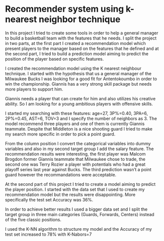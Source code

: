 # Recommender system using k-nearest neighbor technique

In this project I tried to create some tools in order to help a general manager to build a basketball team with the features that he needs. I split the project in two parts, at the first part I created a recommendation model which present players to the manager based on the features that he defined  and at the second part, I tried to build a prediction model aiming to predict the position of the player based on specific features.

I created the recommendation model using the K nearest neighbour technique. I started with the hypothesis that us a general manager of the Milwaukee Bucks I was looking for a good fit for Antentokoumbo in order to win the championship. Giannis has a very strong skill package but needs more players to support him. 

Giannis needs a player that can create for him and also utilizes his creative ability. So I am looking for a young ambitious players with offensive skills.

I started my searching with these features: age=27, 3P%=0.40, 3PA=6, 2P%=0.45, AST=6, TOV=3 and I specify the number of neighbors as 3. The model recommend three players and one of them is currently Giannis teammate. Despite that Middleton is  a nice shooting guard I tried to make my search more specific in order to pick a point guard.

From the column position I convert the categorical variables into dummy variables and also in my second target group I add the salary feature. The recommendation results were interesting, the first player was Malcom Brogdon former Giannis teammate that Milwaukee chose to trade, the second one was Terry Rozier a player with potentials who had a great playoff series last year against Bucks. The third prediction wasn’t a point guard however the recommandations were acceptable.

At the second part of this project I tried to create a model aiming to predict the player position. I started with the data set that I used to create my recommendation model but the results were disappointing. More specifically the test set Accuracy was 36%. 

In order to achieve better results I used a bigger data set and I split the target group in three main categories (Guards, Forwards, Centers) instead of the five classic positions.

I used the K-NN algorithm to structure my model and the Accuracy of my test set increased to 78% with K-Nabors=7




